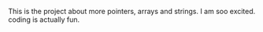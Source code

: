This is the project about more pointers, arrays and strings.
I am soo excited.
coding is actually fun.
